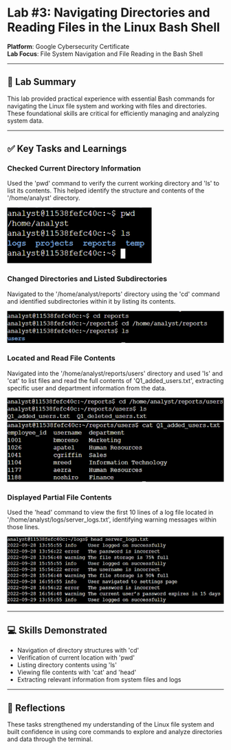 # Lab #3: Navigating Directories and Reading Files in the Linux Bash Shell

**Platform**: Google Cybersecurity Certificate  
**Lab Focus**: File System Navigation and File Reading in the Bash Shell

---

## 🧠 Lab Summary

This lab provided practical experience with essential Bash commands for navigating the Linux file system and working with files and directories. These foundational skills are critical for efficiently managing and analyzing system data.

---

## ✅ Key Tasks and Learnings

### Checked Current Directory Information
Used the 'pwd' command to verify the current working directory and 'ls' to list its contents. This helped identify the structure and contents of the '/home/analyst' directory.

![PWD and LS Example](../images/linux_lab3_pwd.png)

### Changed Directories and Listed Subdirectories
Navigated to the '/home/analyst/reports' directory using the 'cd' command and identified subdirectories within it by listing its contents.

![CD and LS Example](../images/linux_lab3_cd.png)

### Located and Read File Contents
Navigated into the '/home/analyst/reports/users' directory and used 'ls' and 'cat' to list files and read the full contents of 'Q1_added_users.txt', extracting specific user and department information from the data.

![CAT File Example](../images/linux_lab3_ls.png)
![CAT File Example](../images/linux_lab3_cat.png)


### Displayed Partial File Contents
Used the 'head' command to view the first 10 lines of a log file located in '/home/analyst/logs/server_logs.txt', identifying warning messages within those lines.

![HEAD Log Example](../images/linux_lab3_head.png)

---

## 💻 Skills Demonstrated

- Navigation of directory structures with 'cd'  
- Verification of current location with 'pwd'  
- Listing directory contents using 'ls'  
- Viewing file contents with 'cat' and 'head' 
- Extracting relevant information from system files and logs  

---

## 🔁 Reflections

These tasks strengthened my understanding of the Linux file system and built confidence in using core commands to explore and analyze directories and data through the terminal.
